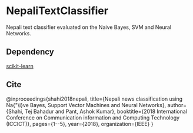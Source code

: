 # NepaliTextClassifier
Nepali text classifier evaluated on the Naive Bayes, SVM and Neural Networks.


## Dependency
[scikit-learn](http://scikit-learn.org/stable/)


## Cite
@inproceedings{shahi2018nepali,
  title={Nepali news classification using Na{\"\i}ve Bayes, Support Vector Machines and Neural Networks},
  author={Shahi, Tej Bahadur and Pant, Ashok Kumar},
  booktitle={2018 International Conference on Communication information and Computing Technology (ICCICT)},
  pages={1--5},
  year={2018},
  organization={IEEE}
}

